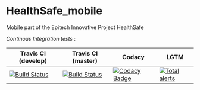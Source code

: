 # HealthSafe_mobile
Mobile part of the Epitech Innovative Project HealthSafe

_Continous Integration tests_ :

| Travis CI (develop) | Travis CI (master)  |       Codacy        |           LGTM      |
|---------------------|---------------------|---------------------|---------------------|
| [![Build Status](https://travis-ci.com/Zerekiel/HealthSafe_mobile.svg?branch=develop)](https://travis-ci.com/Zerekiel/HealthSafe_mobile) | [![Build Status](https://travis-ci.com/Zerekiel/HealthSafe_mobile.svg?branch=master)](https://travis-ci.com/Zerekiel/HealthSafe_mobile) |[![Codacy Badge](https://api.codacy.com/project/badge/Grade/330061fdad974f4d8947ade74b016e84)](https://www.codacy.com/manual/EIP/HealthSafe_mobile?utm_source=github.com&amp;utm_medium=referral&amp;utm_content=Zerekiel/HealthSafe_mobile&amp;utm_campaign=Badge_Grade) | [![Total alerts](https://img.shields.io/lgtm/alerts/g/Zerekiel/HealthSafe_mobile.svg?logo=lgtm&logoWidth=18)](https://lgtm.com/projects/g/Zerekiel/HealthSafe_mobile/alerts/) |

